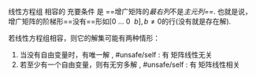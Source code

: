

线性方程组 相容的 充要条件 是 ==增广矩阵的*最右列*不是*主元列==*. 也就是说，增广矩阵的阶梯形==没有==形如$[0~\dots~0~~b],b\neq0$的行(没有就是存在解).

若线性方程组相容，则它的解集可能有两种情形：
1. 当没有自由变量时，有唯一解 , #unsafe/self : 有 矩阵线性无关
2. 若至少有一个自由变量，则有无穷多解 , #unsafe/self :  有 矩阵线性相关


